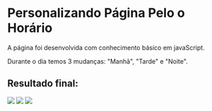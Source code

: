 <h1>Personalizando Página Pelo o Horário</h1>

<p>A página foi desenvolvida com conhecimento básico em javaScript.

Durante o dia temos 3 mudanças: "Manhã", "Tarde" e "Noite".

## Resultado final:
  <img src="https://github.com/newton-araujo/Time/assets/127565702/0126be9f-9b8c-49f5-b584-62c5499ba16e"/>
  <img src="https://github.com/newton-araujo/Time/assets/127565702/292e57d5-1027-4ac2-80d3-2b97e769bba1"/>
  <img src="https://github.com/newton-araujo/Time/assets/127565702/5b2330ae-03c3-4163-9904-943d56661b19"/>
